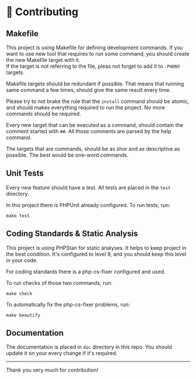 # :bricks: Contributing

## Makefile

This project is using Makefile for defining development commands. If you want to use new tool that requires
to run some command, you should create the new Makefile target with it.  
If the target is not referring to the file, pleas not forget to add it to `.PHONY` targets. 

Makefile targets should be redundant if possible. That means that running same command a few times,
should give the same result every time.

Please try to not brake the rule that the `install` command should be atomic, and should makes everything required
to run the project. No more commands should be required.

Every new target that can be executed as a command, should contain the comment started with `##`.
All those comments are parsed by the help command.

The targets that are commands, should be as shor and as descriptive as possible. The best would be one-word commands.

## Unit Tests

Every new feature should have a test. All tests are placed in the `test` directory.  

In this project there is PHPUnit already configured. To run tests, run:

```shell
make test
```

## Coding Standards & Static Analysis

This project is using PHPStan for static analyses. It helps to keep project in the best condition.
It's configured to level 9, and you should keep this level in your code.

For coding standards there is a php-cs-fixer configured and used.

To run checks of those two commands, run:

```shell
make check
```

To automatically fix the php-cs-fixer problems, run:

```shell
make beautify
```

## Documentation

The documentation is placed in `doc` directory in this repo. You should update it on your every change if it's required.

---

Thank you very much for contribution!
